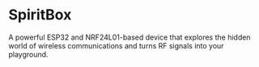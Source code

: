 # SpiritBox
A powerful ESP32 and NRF24L01-based device that explores the hidden world of wireless communications and turns RF signals into your playground.
